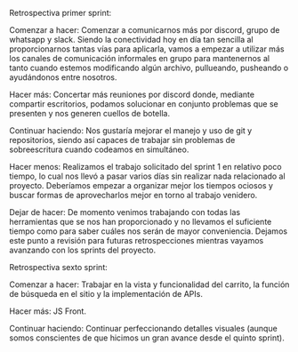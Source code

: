 Retrospectiva primer sprint:

Comenzar a hacer: Comenzar a comunicarnos más por discord, grupo de whatsapp y slack. Siendo la conectividad hoy en día tan sencilla al proporcionarnos tantas vías para aplicarla, vamos a empezar a utilizar más los canales de comunicación informales en grupo para mantenernos al tanto cuando estemos modificando algún archivo, pullueando, pusheando o ayudándonos entre nosotros.

Hacer más: Concertar más reuniones por discord donde, mediante compartir escritorios, podamos solucionar en conjunto problemas que se presenten y nos generen cuellos de botella.

Continuar haciendo: Nos gustaría mejorar el manejo y uso de git y repositorios, siendo así capaces de trabajar sin problemas de sobreescritura cuando codeamos en simultáneo.

Hacer menos: Realizamos el trabajo solicitado del sprint 1 en relativo poco tiempo, lo cual nos llevó a pasar varios días sin realizar nada relacionado al proyecto. Deberíamos empezar a organizar mejor los tiempos ociosos y buscar formas de aprovecharlos mejor en torno al trabajo venidero.

Dejar de hacer: De momento venimos trabajando con todas las herramientas que se nos han proporcionado y no llevamos el suficiente tiempo como para saber cuáles nos serán de mayor conveniencia. Dejamos este punto a revisión para futuras retrospecciones mientras vayamos avanzando con los sprints del proyecto.






Retrospectiva sexto sprint:

Comenzar a hacer: Trabajar en la vista y funcionalidad del carrito, la función de búsqueda en el sitio y la implementación de APIs.

Hacer más: JS Front.

Continuar haciendo: Continuar perfeccionando detalles visuales (aunque somos conscientes de que hicimos un gran avance desde el quinto sprint).
